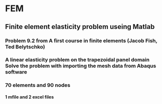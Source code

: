 # FEM
## Finite element elasticity problem useing Matlab
### Problem 9.2 from A first course in finite elements (Jacob Fish, Ted Belytschko) 
### A linear elasticity problem on the trapezoidal panel domain Solve the problem with importing the mesh data from Abaqus software 
### 70 elements and 90 nodes
#### 1 mfile and 2 excel files
